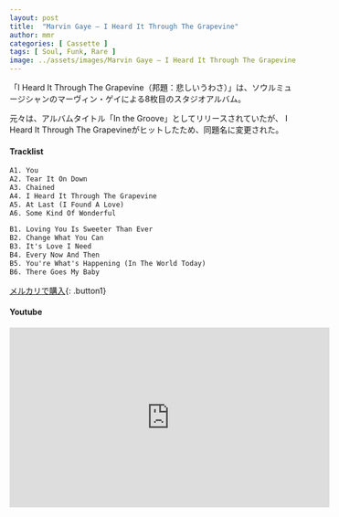```yaml
---
layout: post
title:  "Marvin Gaye – I Heard It Through The Grapevine"
author: mmr
categories: [ Cassette ]
tags: [ Soul, Funk, Rare ]
image: ../assets/images/Marvin Gaye – I Heard It Through The Grapevine.jpg
---
```


「I Heard It Through The Grapevine（邦題：悲しいうわさ）」は、ソウルミュージシャンのマーヴィン・ゲイによる8枚目のスタジオアルバム。

元々は、アルバムタイトル「In the Groove」としてリリースされていたが、 I Heard It Through The Grapevineがヒットしたため、同題名に変更された。

#### Tracklist
```md
A1. You
A2. Tear It On Down
A3. Chained
A4. I Heard It Through The Grapevine
A5. At Last (I Found A Love)
A6. Some Kind Of Wonderful

B1. Loving You Is Sweeter Than Ever
B2. Change What You Can
B3. It's Love I Need
B4. Every Now And Then
B5. You're What's Happening (In The World Today)
B6. There Goes My Baby
```

[メルカリで購入](https://jp.mercari.com/item/m30034025091?afid=6142608987){: .button1}

#### Youtube 
<iframe width="560" height="315" src="https://www.youtube.com/embed/5ZnrZnFSlWU?si=c2baha8KAvVOGZeK" title="YouTube video player" frameborder="0" allow="accelerometer; autoplay; clipboard-write; encrypted-media; gyroscope; picture-in-picture; web-share" referrerpolicy="strict-origin-when-cross-origin" allowfullscreen></iframe>